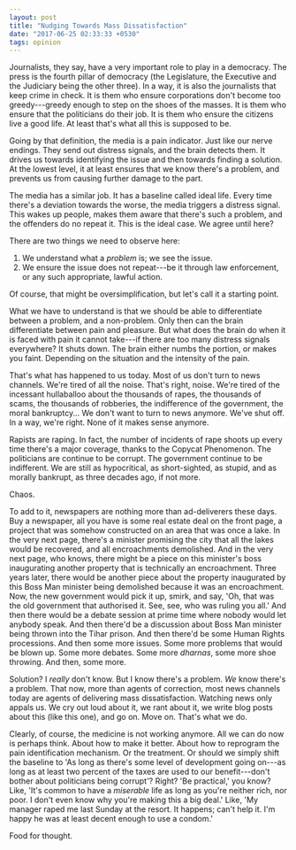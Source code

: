 ```yaml
---
layout: post
title: "Nudging Towards Mass Dissatisfaction"
date: "2017-06-25 02:33:33 +0530"
tags: opinion
---
```


Journalists, they say, have a very important role to play in a democracy. The press is the fourth pillar of democracy (the Legislature, the Executive and the Judiciary being the other three). In a way, it is also the journalists that keep crime in check. It is them who ensure corporations don't become too greedy---greedy enough to step on the shoes of the masses. It is them who ensure that the politicians do their job. It is them who ensure the citizens live a good life. At least that's what all this is supposed to be.

Going by that definition, the media is a pain indicator. Just like our nerve endings. They send out distress signals, and the brain detects them. It drives us towards identifying the issue and then towards finding a solution. At the lowest level, it at least ensures that we know there's a problem, and prevents us from causing further damage to the part.

The media has a similar job. It has a baseline called ideal life. Every time there's a deviation towards the worse, the media triggers a distress signal. This wakes up people, makes them aware that there's such a problem, and the offenders do no repeat it. This is the ideal case. We agree until here?

There are two things we need to observe here:

1. We understand what a _problem_ is; we see the issue.
2. We ensure the issue does not repeat---be it through law enforcement, or any such appropriate, lawful action.

Of course, that might be oversimplification, but let's call it a starting point.

What we have to understand is that we should be able to differentiate between a problem, and a non-problem. Only then can the brain differentiate between pain and pleasure. But what does the brain do when it is faced with pain it cannot take---if there are too many distress signals everywhere? It shuts down. The brain either numbs the portion, or makes you faint. Depending on the situation and the intensity of the pain.

That's what has happened to us today. Most of us don't turn to news channels. We're tired of all the noise. That's right, noise. We're tired of the incessant hullaballoo about the thousands of rapes, the thousands of scams, the thousands of robberies, the indifference of the government, the moral bankruptcy... We don't want to turn to news anymore. We've shut off. In a way, we're right. None of it makes sense anymore.

Rapists are raping. In fact, the number of incidents of rape shoots up every time there's a major coverage, thanks to the Copycat Phenomenon. The politicians are continue to be corrupt. The government continue to be indifferent. We are still as hypocritical, as short-sighted, as stupid, and as morally bankrupt, as three decades ago, if not more.

Chaos.

To add to it, newspapers are nothing more than ad-deliverers these days. Buy a newspaper, all you have is some real estate deal on the front page, a project that was somehow constructed on an area that was once a lake. In the very next page, there's a minister promising the city that all the lakes would be recovered, and all encroachments demolished. And in the very next page, who knows, there might be a piece on this minister's boss inaugurating another property that is technically an encroachment. Three years later, there would be another piece about the property inaugurated by this Boss Man minister being demolished because it was an encroachment. Now, the new government would pick it up, smirk, and say, 'Oh, that was the old government that authorised it. See, see, who was ruling you all.' And then there would be a debate session at prime time where nobody would let anybody speak. And then there'd be a discussion about Boss Man minister being thrown into the Tihar prison. And then there'd be some Human Rights processions. And then some more issues. Some more problems that would be blown up. Some more debates. Some more _dharnas_, some more shoe throwing. And then, some more.

Solution? I _really_ don't know. But I know there's a problem. _We_ know there's a problem. That now, more than agents of correction, most news channels today are agents of delivering mass dissatisfaction. Watching news only appals us. We cry out loud about it, we rant about it, we write blog posts about this (like this one), and go on. Move on. That's what we do.

Clearly, of course, the medicine is not working anymore. All we can do now is perhaps think. About how to make it better. About how to reprogram the pain identification mechanism. Or the treatment. Or should we simply shift the baseline to 'As long as there's some level of development going on---as long as at least two percent of the taxes are used to our benefit---don't bother about politicians being corrupt'? Right? 'Be practical,' you know? Like, 'It's common to have a _miserable_ life as long as you're neither rich, nor poor. I don't even know why you're making this a big deal.' Like, 'My manager raped me last Sunday at the resort. It happens; can't help it. I'm happy he was at least decent enough to use a condom.'

Food for thought.
